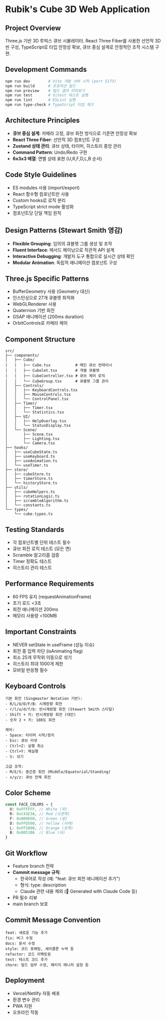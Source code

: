 # Rubik's Cube 3D Web Application

## Project Overview
Three.js 기반 3D 루빅스 큐브 시뮬레이터. React Three Fiber를 사용한 선언적 3D 씬 구성, TypeScript로 타입 안정성 확보, 큐브 중심 설계로 안정적인 조작 시스템 구현.

## Development Commands
```bash
npm run dev        # Vite 개발 서버 시작 (port 5173)
npm run build      # 프로덕션 빌드
npm run preview    # 빌드 결과 미리보기
npm run test       # Vitest 테스트 실행
npm run lint       # ESLint 실행
npm run type-check # TypeScript 타입 체크
```

## Architecture Principles
- **큐브 중심 설계**: 카메라 고정, 큐브 회전 방식으로 기준면 안정성 확보
- **React Three Fiber**: 선언적 3D 컴포넌트 구성
- **Zustand 상태 관리**: 큐브 상태, 타이머, 히스토리 중앙 관리
- **Command Pattern**: Undo/Redo 구현
- **6x3x3 배열**: 면별 상태 표현 (U,R,F,D,L,B 순서)

## Code Style Guidelines
- ES modules 사용 (import/export)
- React 함수형 컴포넌트만 사용
- Custom hooks로 로직 분리
- TypeScript strict mode 활성화
- 컴포넌트당 단일 책임 원칙

## Design Patterns (Stewart Smith 영감)
- **Flexible Grouping**: 임의의 큐블렛 그룹 생성 및 조작
- **Fluent Interface**: 메서드 체이닝으로 직관적 API 설계
- **Interactive Debugging**: 개발자 도구 통합으로 실시간 상태 확인
- **Modular Animation**: 독립적 애니메이션 컴포넌트 구성

## Three.js Specific Patterns
- BufferGeometry 사용 (Geometry 대신)
- 인스턴싱으로 27개 큐블렛 최적화
- WebGLRenderer 사용
- Quaternion 기반 회전
- GSAP 애니메이션 (200ms duration)
- OrbitControls로 카메라 제어

## Component Structure
```
src/
├── components/
│   ├── Cube/
│   │   ├── Cube.tsx           # 메인 큐브 컨테이너
│   │   ├── Cubelet.tsx        # 개별 큐블렛
│   │   ├── CubeController.tsx # 큐브 제어 로직
│   │   └── CubeGroup.tsx      # 큐블렛 그룹 관리
│   ├── Controls/
│   │   ├── KeyboardControls.tsx
│   │   ├── MouseControls.tsx
│   │   └── ControlPanel.tsx
│   ├── Timer/
│   │   ├── Timer.tsx
│   │   └── Statistics.tsx
│   ├── UI/
│   │   ├── HelpOverlay.tsx
│   │   └── StatusDisplay.tsx
│   └── Scene/
│       ├── Scene.tsx
│       ├── Lighting.tsx
│       └── Camera.tsx
├── hooks/
│   ├── useCubeState.ts
│   ├── useKeyboard.ts
│   ├── useAnimation.ts
│   └── useTimer.ts
├── store/
│   ├── cubeStore.ts
│   ├── timerStore.ts
│   └── historyStore.ts
├── utils/
│   ├── cubeHelpers.ts
│   ├── rotationLogic.ts
│   ├── scrambleAlgorithm.ts
│   └── constants.ts
└── types/
    └── cube.types.ts
```

## Testing Standards
- 각 컴포넌트별 단위 테스트 필수
- 큐브 회전 로직 테스트 (모든 면)
- Scramble 알고리즘 검증
- Timer 정확도 테스트
- 히스토리 관리 테스트

## Performance Requirements
- 60 FPS 유지 (requestAnimationFrame)
- 초기 로드 <3초
- 회전 애니메이션 200ms
- 메모리 사용량 <100MB

## Important Constraints
- NEVER setState in useFrame (성능 이슈)
- 회전 중 입력 차단 (isAnimating flag)
- 최소 25개 무작위 이동으로 섞기
- 히스토리 최대 1000개 제한
- 모바일 반응형 필수

## Keyboard Controls
```
기본 회전 (Singmaster Notation 기반):
- R/L/U/D/F/B: 시계방향 회전
- r/l/u/d/f/b: 반시계방향 회전 (Stewart Smith 스타일)
- Shift + 키: 반시계방향 회전 (대안)
- 숫자 2 + 키: 180도 회전

제어:
- Space: 타이머 시작/정지
- Esc: 큐브 리셋
- Ctrl+Z: 실행 취소
- Ctrl+Y: 재실행
- S: 섞기

고급 조작:
- M/E/S: 중간층 회전 (Middle/Equatorial/Standing)
- x/y/z: 큐브 전체 회전
```

## Color Scheme
```typescript
const FACE_COLORS = {
  U: 0xFFFFFF, // White (위)
  R: 0xC41E3A, // Red (오른쪽)
  F: 0x009E60, // Green (앞)
  D: 0xFFD500, // Yellow (아래)
  L: 0xFF5800, // Orange (왼쪽)
  B: 0x0051BA  // Blue (뒤)
}
```

## Git Workflow
- Feature branch 전략
- **Commit message 규칙**: 
  - 한국어로 작성 (예: "feat: 큐브 회전 애니메이션 추가")
  - 형식: type: description
  - Claude 관련 내용 제외 (🤖 Generated with Claude Code 등)
- PR 필수 리뷰
- main branch 보호

## Commit Message Convention
```
feat: 새로운 기능 추가
fix: 버그 수정
docs: 문서 수정
style: 코드 포매팅, 세미콜론 누락 등
refactor: 코드 리팩토링
test: 테스트 코드 추가
chore: 빌드 업무 수정, 패키지 매니저 설정 등
```

## Deployment
- Vercel/Netlify 자동 배포
- 환경 변수 관리
- PWA 지원
- 오프라인 작동